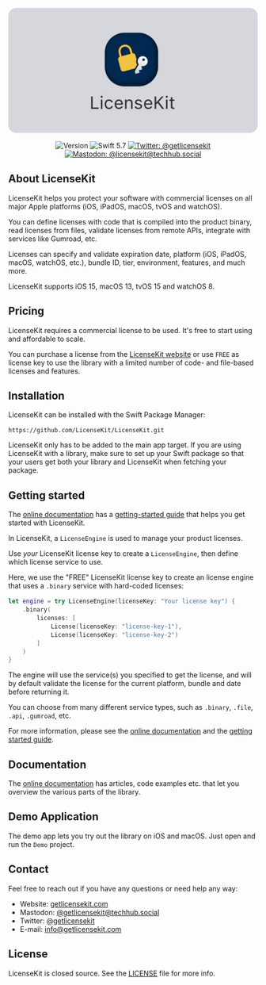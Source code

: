 <p align="center">
    <img src ="Resources/Logo_GitHub.png" alt="LicenseKit Logo" title="LicenseKit" width=600 />
</p>

<p align="center">
    <img src="https://img.shields.io/github/v/release/danielsaidi/LicenseKit?color=%2300550&sort=semver" alt="Version" />
    <img src="https://img.shields.io/badge/Swift-5.7-orange.svg" alt="Swift 5.7" />
    <a href="https://twitter.com/getlicensekit">
        <img src="https://img.shields.io/twitter/url?label=Twitter&style=social&url=https%3A%2F%2Ftwitter.com%2Fgetlicensekit" alt="Twitter: @getlicensekit" title="Twitter: @getlicensekit" />
    </a>
    <a href="https://techhub.social/@licensekit">
        <img src="https://img.shields.io/mastodon/follow/109340846532086151?domain=https%3A%2F%2Ftechhub.social&label=Mastodon&style=social" alt="Mastodon: @licensekit@techhub.social" title="Mastodon: @licensekit@techhub.social" />
    </a>
</p>



## About LicenseKit

LicenseKit helps you protect your software with commercial licenses on all major Apple platforms (iOS, iPadOS, macOS, tvOS and watchOS).

You can define licenses with code that is compiled into the product binary, read licenses from files, validate licenses from remote APIs, integrate with services like Gumroad, etc. 

Licenses can specify and validate expiration date, platform (iOS, iPadOS, macOS, watchOS, etc.), bundle ID, tier, environment, features, and much more.

LicenseKit supports iOS 15, macOS 13, tvOS 15 and watchOS 8.



## Pricing

LicenseKit requires a commercial license to be used. It's free to start using and affordable to scale.

You can purchase a license from the [LicenseKit website][Website] or use `FREE` as license key to use the library with a limited number of code- and file-based licenses and features.



## Installation

LicenseKit can be installed with the Swift Package Manager:

```
https://github.com/LicenseKit/LicenseKit.git
```

LicenseKit only has to be added to the main app target. If you are using LicenseKit with a library, make sure to set up your Swift package so that your users get both your library and LicenseKit when fetching your package.



## Getting started

The [online documentation][Documentation] has a [getting-started guide][Getting-Started] that helps you get started with LicenseKit.

In LicenseKit, a ``LicenseEngine`` is used to manage your product licenses.

Use *your* LicenseKit license key to create a ``LicenseEngine``, then define which license service to use.

Here, we use the "FREE" LicenseKit license key to create an license engine that uses a `.binary` service with hard-coded licenses:

```swift
let engine = try LicenseEngine(licenseKey: "Your license key") {
    .binary(
        licenses: [
            License(licenseKey: "license-key-1"),
            License(licenseKey: "license-key-2")
        ]
    )
}
```

The engine will use the service(s) you specified to get the license, and will by default validate the license for the current platform, bundle and date before returning it.

You can choose from many different service types, such as `.binary`, `.file`, `.api`, `.gumroad`, etc.  

For more information, please see the [online documentation][Documentation] and the [getting started guide][Getting-Started].



## Documentation

The [online documentation][Documentation] has articles, code examples etc. that let you overview the various parts of the library.



## Demo Application

The demo app lets you try out the library on iOS and macOS. Just open and run the `Demo` project.



## Contact

Feel free to reach out if you have any questions or need help any way:

* Website: [getlicensekit.com][Website]
* Mastodon: [@getlicensekit@techhub.social][Mastodon]
* Twitter: [@getlicensekit][Twitter]
* E-mail: [info@getlicensekit.com][Email]



## License

LicenseKit is closed source. See the [LICENSE][License] file for more info.



[Email]: mailto:info@getlicensekit.coms
[Website]: https://getlicensekit.com
[Twitter]: https://twitter.com/getlicensekit
[Mastodon]: https://techhub.social/@licensekit
[Sponsors]: https://github.com/sponsors/danielsaidi

[Documentation]: https://licensekit.github.io/LicenseKit/documentation/licensekit/
[Getting-Started]: https://licensekit.github.io/LicenseKit/documentation/licensekit/getting-started
[License]: https://github.com/LicenseKit/LicenseKit/blob/main/LICENSE
